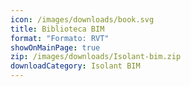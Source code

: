 ```yaml
---
icon: /images/downloads/book.svg
title: Biblioteca BIM
format: "Formato: RVT"
showOnMainPage: true
zip: /images/downloads/Isolant-bim.zip
downloadCategory: Isolant BIM
---
```

